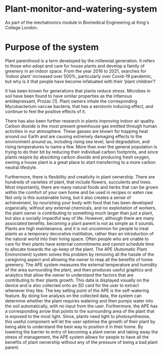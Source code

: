 # Plant-monitor-and-watering-system

As part of the mechatronics module in Biomedical Engineering at King's College London.

# Purpose of the system
Plant parenthood is a term developed by the millennial generation. It refers to those who 
adopt and care for house plants and develop a family of greenery in an indoor space. From 
the year 2016 to 2021, searches for ‘Indoor plant’ increased over 500%, particularly over 
Covid-19 pandemic, but why is it that people have become infatuated with their ‘plant 
children’?

It has been known for generations that plants reduce stress. Microbes in soil have been found 
to have similar properties as the infamous antidepressant, Prozac [1]. Plant owners inhale the 
corresponding Mycobacterium vaccae bacteria, that has a serotonin inducing effect, and 
continue to feel the positive effects of it.

There has also been further research in plants improving indoor air quality. Carbon dioxide is 
the most present greenhouse gas emitted through human activities in our atmosphere. These 
gasses are known for trapping heat around our Earth and are causing extremely damaging 
effects to the environment around us, including rising sea level, land degradation, and rising 
temperatures to name a few. More than ever the general population is trying to do their bit by 
reducing their individual carbon footprints, and since plants respire by absorbing carbon 
dioxide and producing fresh oxygen, owning a house plant is a great place to start transferring 
to a more carbon neutral lifestyle.

Furthermore, there is flexibility and creativity in plant ownership. There are hundreds of 
varieties of plant, that include flowers, succulents and trees. Most importantly, there are many 
natural foods and herbs that can be grown within the comfort of your own home and be used 
in recipes or eaten raw. Not only is this sustainable living, but it also creates a sense of 
achievement, by nourishing your body with food that has been developed organically, without any external chemicals, and no exploitation of workers, the plant owner is 
contributing to something much larger than just a plant, but also a socially impactful way of 
life.
However, although there are many associated benefits, becoming a plant parent is not as 
simple as it sounds. Plants are high maintenance, and it is not uncommon for people to treat 
plants as a temporary decorative instillation, rather than an introduction of the natural world 
into their living space. Often people who are unable to care for their plants have external 
commitments and cannot schedule time to allocate towards the up-keep of the plant. The APE
(Automatic Plant Environment) system solves this problem by removing all the hassle of the 
caregiving aspect and allowing the owner to reap all the benefits of home greenery.
The APE system measures the external temperature and humidity of the area surrounding the 
plant, and then produces useful graphics and analytics that allow the owner to understand the 
factors that are contributing to their plants growth. This data is displayed visually on the 
device and is also collected onto an SD card for the user to extract whenever they like. The 
key selling point of the APE is the self-watering feature. By doing live analysis on the 
collected data, the system can determine whether the plant requires watering and then pumps 
water into the soil automatically, with no input from the user. Furthermore, the APE has a 
corresponding arrow that points to the surrounding area of the plant that is exposed to the 
most light. Since, plants need light to photosynthesise, this useful component will let the user 
optimise the growth of their plant by being able to understand the best way to position it in 
their home.
By lowering the barrier to entry of becoming a plant owner and taking away the stress of 
management, the APE system allows for people to have all the benefits of plant ownership
without any of the pressure of being a bad plant parent.
